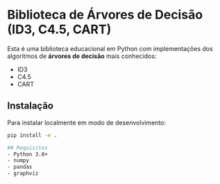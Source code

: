 ﻿# Biblioteca de Árvores de Decisão (ID3, C4.5, CART)

Esta é uma biblioteca educacional em Python com implementações dos algoritmos de **árvores de decisão** mais conhecidos:  
- ID3  
- C4.5  
- CART

## Instalação

Para instalar localmente em modo de desenvolvimento:

```bash
pip install -e .

## Requisitos
- Python 3.8+
- numpy
- pandas
- graphviz
